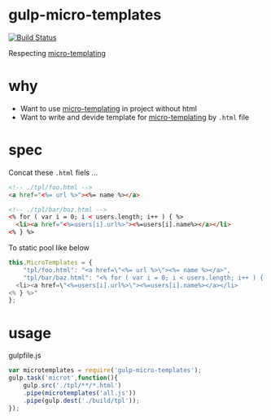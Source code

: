 gulp-micro-templates
===================

[![Build Status](https://travis-ci.org/otiai10/gulp-micro-templates.svg?branch=master)](https://travis-ci.org/otiai10/gulp-micro-templates)

Respecting [micro-templating](http://ejohn.org/blog/javascript-micro-templating/)

# why

- Want to use [micro-templating](http://ejohn.org/blog/javascript-micro-templating/) in project without html
- Want to write and devide template for [micro-templating](http://ejohn.org/blog/javascript-micro-templating/) by `.html` file

# spec

Concat these `.html` fiels ...

```html
<!-- ./tpl/foo.html -->
<a href="<%= url %>"><%= name %></a>
```

```html
<!-- ./tpl/bar/baz.html -->
<% for ( var i = 0; i < users.length; i++ ) { %>
  <li><a href="<%=users[i].url%>"><%=users[i].name%></a></li>
<% } %>
```

To static pool like below

```javascript
this.MicroTemplates = {
    "tpl/foo.html": "<a href=\"<%= url %>\"><%= name %></a>",
    "tpl/bar/baz.html": "<% for ( var i = 0; i < users.length; i++ ) { %>
  <li><a href=\"<%=users[i].url%>\"><%=users[i].name%></a></li>
<% } %>"
};
```

# usage

gulpfile.js

```javascript
var microtemplates = require('gulp-micro-templates');
gulp.task('microt',function(){
    gulp.src('./tpl/**/*.html')
    .pipe(microtemplates('all.js'))
    .pipe(gulp.dest('./build/tpl'));
});
```
